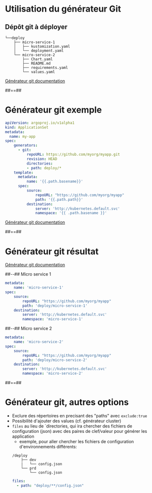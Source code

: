 <!-- .slide: class="with-code max-height"-->
# Utilisation du générateur Git
## Dépôt git à déployer
```
└──deploy
    ├── micro-service-1
    │   ├── kustomization.yaml
    │   └── deployment.yaml
    └── micro-service-2
        ├── Chart.yaml
        ├── README.md
        ├── requirements.yaml
        └── values.yaml
```

[Générateur git documentation](https://argo-cd.readthedocs.io/en/stable/operator-manual/applicationset/Generators-Git/)
<!-- .element: class="credits" -->

##==##
<!-- .slide: class="with-code max-height"-->
# Générateur git exemple
```yaml [6-11|13-22]
apiVersion: argoproj.io/v1alpha1
kind: ApplicationSet
metadata:
  name: my-app
spec:
    generators:
      - git:
          repoURL: https://github.com/myorg/myapp.git
          revision: HEAD
          directories:
          - path: deploy/*
    template:
      metadata:
          name: '{{.path.basename}}'
      spec:
          source:
              repoURL: "https://github.com/myorg/myapp"
              path: '{{.path.path}}'
          destination:
              server: 'http://kubernetes.default.svc'
              namespace: '{{ .path.basename }}'
```

[Générateur git documentation](https://argo-cd.readthedocs.io/en/stable/operator-manual/applicationset/Generators-Git/)
<!-- .element: class="credits" -->

##==##
<!-- .slide: class="two-column-layout"-->
# Générateur git résultat

[Générateur git documentation](https://argo-cd.readthedocs.io/en/stable/operator-manual/applicationset/Generators-Git/)
<!-- .element: class="credits" -->
##--##
Micro service 1
```yaml
metadata:
    name: 'micro-service-1'
spec:
    source:
        repoURL: "https://github.com/myorg/myapp"
        path: 'deploy/micro-service-1'
    destination:
        server: 'http://kubernetes.default.svc'
        namespace: 'micro-service-1'
```
##--##
Micro service 2
```yaml
metadata:
    name: 'micro-service-2'
spec:
    source:
        repoURL: "https://github.com/myorg/myapp"
        path: 'deploy/micro-service-2'
    destination:
        server: 'http://kubernetes.default.svc'
        namespace: 'micro-service-2'
```
##==##
# Générateur git, autres options
- Exclure des répertoires en precisant des "paths" avec `exclude:true`
- Possibilité d'ajouter des values (cf. générateur cluster)
- `files` au lieu de `directories, qui ira chercher des fichiers de configuration (json) avec des paires de clef/valeur pour générer les application
  - exemple, pour aller chercher les fichiers de configuration d'environnements différents:
  ```
  /deploy
      ├── dev
      |   └── config.json
      └── prd
          └── config.json
  ```
  ```yaml
  files:
    - path: "deploy/**/config.json"
  ```